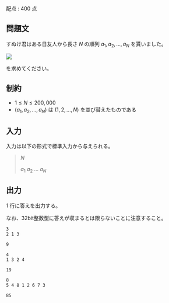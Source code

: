 配点 : $400$ 点

## 問題文

すぬけ君はある日友人から長さ $N$ の順列 $a_1, a_2, ..., a_N$ を貰いました。

![](https://atcoder.jp/img/agc005/520049e1a049bb9810b398b35d7dcb7f.png)

を求めてください。

## 制約

- $1 \leq N \leq 200,000$
- $(a_1, a_2, ..., a_N)$ は $(1, 2, ..., N)$ を並び替えたものである

## 入力

入力は以下の形式で標準入力から与えられる。

> $N$
> 
> $a_1$ $a_2$ $...$ $a_N$

## 出力

$1$ 行に答えを出力する。

なお、32bit整数型に答えが収まるとは限らないことに注意すること。

```input1
3
2 1 3
```

```output1
9
```

```input2
4
1 3 2 4
```

```output2
19
```

```input3
8
5 4 8 1 2 6 7 3
```

```output3
85
```